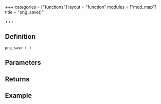 +++
categories = ["functions"]
layout = "function"
modules = ["mod_map"]
title = "png_save()"

+++

## Definition

    png_save ( )

## Parameters

## Returns

## Example
